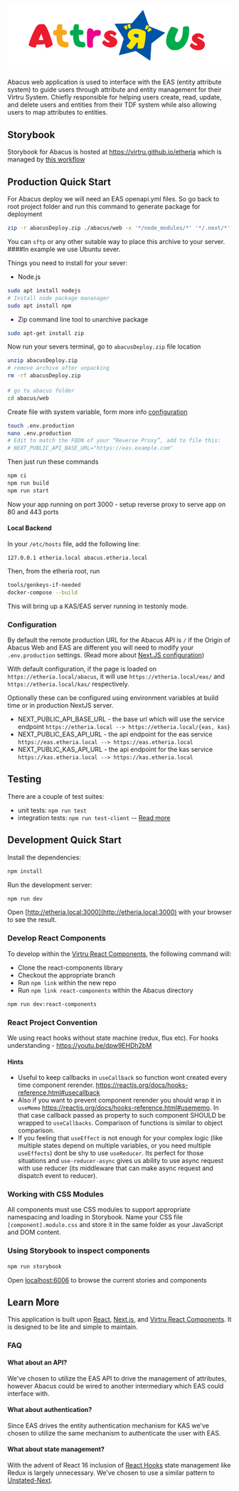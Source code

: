 ![](public/attrs-r-us.png)

Abacus web application is used to interface with the EAS (entity attribute system) to guide users through attribute and entity management for their Virtru System. Chiefly responsible for helping users create, read, update, and delete users and entities from their TDF system while also allowing users to map attributes to entities.

## Storybook

Storybook for Abacus is hosted at https://virtru.github.io/etheria which is managed by [this workflow](../../abacus/web/.github/workflows/deploy-storybook.yml)

## Production Quick Start
For Abacus deploy we will need an EAS openapi.yml files. So go back to root project folder and run this command to generate package for deployment

```bash
zip -r abacusDeploy.zip ./abacus/web -x '*/node_modules/*' '*/.next/*' && zip -r abacusDeploy.zip ./eas/openapi.yaml
```

You can `sftp` or any other sutable way to place this archive to your server.
####In example we use Ubuntu sever.

Things you need to install for your sever:
- Node.js
```bash
sudo apt install nodejs
# Install node package mananager
sudo apt install npm
```
- Zip command line tool to unarchive package
```bash
sudo apt-get install zip
```
Now run your severs terminal, go to `abacusDeploy.zip` file location
```bash
unzip abacusDeploy.zip
# remove archive after unpacking
rm -rf abacusDeploy.zip

# go to abacus folder
cd abacus/web
```
 Create file with system variable, form more info [configuration](#configuration)
```bash
touch .env.production
nano .env.production
# Edit to match the FQDN of your “Reverse Proxy”, add to file this:
# NEXT_PUBLIC_API_BASE_URL="https://eas.example.com"
```
Then just run these commands
```bash
npm ci
npm run build
npm run start
```
Now your app running on port 3000 - setup reverse proxy to serve app on 80 and 443 ports

#### Local Backend

In your `/etc/hosts` file, add the following line:

```
127.0.0.1 etheria.local abacus.etheria.local
```

Then, from the etheria root, run

```sh
tools/genkeys-if-needed
docker-compose --build
```

This will bring up a KAS/EAS server running in testonly mode.

### Configuration

By default the remote production URL for the Abacus API is `/` if the Origin of Abacus Web and EAS are different you will need to modify your `.env.production` settings. (Read more about [Next.JS configuration](https://nextjs.org/docs/basic-features/environment-variables#default-environment-variables))

With default configuration, if the page is loaded on `https://etheria.local/abacus`, it will use `https://etheria.local/eas/` and `https://etheria.local/kas/` respectively.

Optionally these can be configured using environment variables at build time or in production NextJS server.

- NEXT_PUBLIC_API_BASE_URL - the base url which will use the service endpoint `https://etheria.local --> https://etheria.local/{eas, kas}`
- NEXT_PUBLIC_EAS_API_URL - the api endpoint for the eas service `https://eas.etheria.local --> https://eas.etheria.local`
- NEXT_PUBLIC_KAS_API_URL - the api endpoint for the kas service `https://kas.etheria.local --> https://kas.etheria.local`

## Testing

There are a couple of test suites:

- unit tests: `npm run test`
- integration tests: `npm run test-client`  -- [Read more]('./integrationTests/README.md')

## Development Quick Start

Install the dependencies:

```bash
npm install
```

Run the development server:

```bash
npm run dev
```

Open [http://etheria.local:3000](http://etheria.local:3000) with your browser to see the result.

### Develop React Components

To develop within the [Virtru React Components](https://github.com/virtru/react-components), the following command will:

- Clone the react-components library
- Checkout the appropriate branch
- Run `npm link` within the new repo
- Run `npm link react-components` within the Abacus directory

```bash
npm run dev:react-components
```

### React Project Convention

We using react hooks without state machine (redux, flux etc).
For hooks understanding - https://youtu.be/dpw9EHDh2bM

#### Hints
 - Useful to keep callbacks in `useCallback` so function wont created every time component rerender.
https://reactjs.org/docs/hooks-reference.html#usecallback
- Also if you want to prevent component rerender you should wrap it in
`useMemo` https://reactjs.org/docs/hooks-reference.html#usememo. In that case callback passed as property to such component SHOULD be wrapped to `useCallbacks`. Comparison of functions is similar to object comparison.
- If you feeling that `useEffect` is not enough for your complex logic (like multiple states depend on multiple variables, or you need multiple `useEffects`) dont be shy to use `useReducer`. Its perfect for those situations and `use-reducer-async` gives us ability to use async request with use reducer (its middleware that can make async request and dispatch event to reducer).

### Working with CSS Modules

All components must use CSS modules to support appropriate namespacing and loading in Storybook. Name your CSS file `[component].module.css` and store it in the same folder as your JavaScript and DOM content.

### Using Storybook to inspect components

```bash
npm run storybook
```

Open [localhost:6006](http://localhost:6006) to browse the current stories and components

## Learn More

This application is built upon [React](https://reactjs.org), [Next.js](https://nextjs.org), and [Virtru React Components](https://github.com/virtru/react-components). It is designed to be lite and simple to maintain.

### FAQ

#### What about an API?

We've chosen to utilize the EAS API to drive the management of attributes, however Abacus could be wired to another intermediary which EAS could interface with.

#### What about authentication?

Since EAS drives the entity authentication mechanism for KAS we've chosen to utilize the same mechanism to authenticate the user with EAS.

#### What about state management?

With the advent of React 16 inclusion of [React Hooks](https://reactjs.org/docs/hooks-intro.html) state management like Redux is largely unnecessary. We've chosen to use a similar pattern to [Unstated-Next](https://github.com/jamiebuilds/unstated-next).
